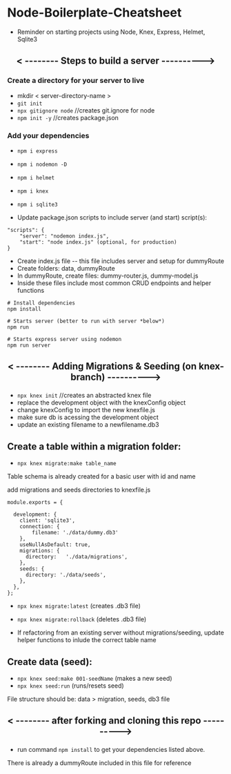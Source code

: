 # Node-Boilerplate-Cheatsheet

- Reminder on starting projects using Node, Knex, Express, Helmet, Sqlite3

## <p align="center">< -------- Steps to build a server ----------></p>

### Create a directory for your server to live

- mkdir < server-directory-name >
- `git init`
- `npx gitignore node` //creates git.ignore for node
- `npm init -y` //creates package.json

### Add your dependencies

- `npm i express`
- `npm i nodemon -D`
- `npm i helmet`
- `npm i knex`
- `npm i sqlite3`

- Update package.json scripts to include server (and start) script(s):

```
"scripts": {
	"server": "nodemon index.js",
	"start": "node index.js" (optional, for production)
}
```

- Create index.js file -- this file includes server and setup for dummyRoute
- Create folders: data, dummyRoute
- In dummyRoute, create files: dummy-router.js, dummy-model.js
- Inside these files include most common CRUD endpoints and helper functions

```
# Install dependencies
npm install

# Starts server (better to run with server *below*)
npm run

# Starts express server using nodemon
npm run server

```

## <p align="center">< -------- Adding Migrations & Seeding (on knex-branch) ----------></p>

- `npx knex init` //creates an abstracted knex file
- replace the development object with the knexConfig object
- change knexConfig to import the new knexfile.js
- make sure db is acessing the development object
- update an existing filename to a newfilename.db3

## Create a table within a migration folder:

- `npx knex migrate:make table_name`

Table schema is already created for a basic user with id and name

add migrations and seeds directories to knexfile.js

```
module.exports = {

  development: {
    client: 'sqlite3',
    connection: {
        filename: './data/dummy.db3'
    },
    useNullAsDefault: true,
    migrations: {
      directory:   './data/migrations',
    },
    seeds: {
      directory: './data/seeds',
    },
  },
};
```

- `npx knex migrate:latest` (creates .db3 file)
- `npx knex migrate:rollback` (deletes .db3 file)

- If refactoring from an existing server without migrations/seeding, update helper functions to inlude the correct table name

## Create data (seed):

- `npx knex seed:make 001-seedName` (makes a new seed)
- `npx knex seed:run` (runs/resets seed)

File structure should be:
data > migration, seeds, db3 file

## <p align="center">< -------- after forking and cloning this repo ----------></p>

- run command `npm install` to get your dependencies listed above.

There is already a dummyRoute included in this file for reference
